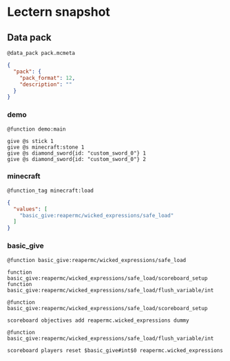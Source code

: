 # Lectern snapshot

## Data pack

`@data_pack pack.mcmeta`

```json
{
  "pack": {
    "pack_format": 12,
    "description": ""
  }
}
```

### demo

`@function demo:main`

```mcfunction
give @s stick 1
give @s minecraft:stone 1
give @s diamond_sword{id: "custom_sword_0"} 1
give @s diamond_sword{id: "custom_sword_0"} 2
```

### minecraft

`@function_tag minecraft:load`

```json
{
  "values": [
    "basic_give:reapermc/wicked_expressions/safe_load"
  ]
}
```

### basic_give

`@function basic_give:reapermc/wicked_expressions/safe_load`

```mcfunction
function basic_give:reapermc/wicked_expressions/safe_load/scoreboard_setup
function basic_give:reapermc/wicked_expressions/safe_load/flush_variable/int
```

`@function basic_give:reapermc/wicked_expressions/safe_load/scoreboard_setup`

```mcfunction
scoreboard objectives add reapermc.wicked_expressions dummy
```

`@function basic_give:reapermc/wicked_expressions/safe_load/flush_variable/int`

```mcfunction
scoreboard players reset $basic_give#int$0 reapermc.wicked_expressions
```
